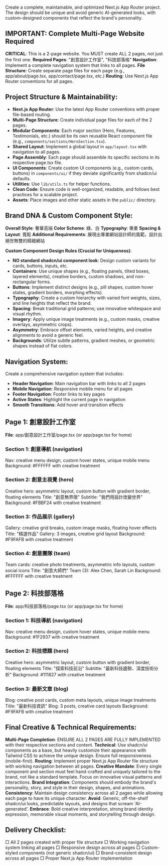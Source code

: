 Create a complete, maintainable, and optimized Next.js App Router project. The design should be unique and avoid generic AI-generated looks, with custom-designed components that reflect the brand's personality.

## IMPORTANT: Complete Multi-Page Website Required
**CRITICAL**: This is a 2-page website. You MUST create ALL 2 pages, not just the first one.
**Required Pages**: "創意設計工作室", "科技部落格"
**Navigation**: Implement a complete navigation system that links to all pages.
**File Structure**: Create separate page files for each page (e.g., app/about/page.tsx, app/contact/page.tsx, etc.)
**Routing**: Use Next.js App Router conventions for all pages.

## Project Structure & Maintainability:
- **Next.js App Router**: Use the latest App Router conventions with proper file-based routing.
- **Multi-Page Structure**: Create individual page files for each of the 2 pages.
- **Modular Components**: Each major section (Hero, Features, Testimonials, etc.) should be its own reusable React component file (e.g., `components/sections/HeroSection.tsx`).
- **Shared Layout**: Implement a global layout in `app/layout.tsx` with navigation to all pages.
- **Page Assembly**: Each page should assemble its specific sections in its respective page.tsx file.
- **UI Components**: Create custom UI components (e.g., custom cards, buttons) in `components/ui/` if they deviate significantly from shadcn/ui defaults.
- **Utilities**: Use `lib/utils.ts` for helper functions.
- **Clean Code**: Ensure code is well-organized, readable, and follows best practices for a scalable project.
- **Assets**: Place images and other static assets in the `public/` directory.

## Brand DNA & Custom Component Style:
**Overall Style**: 奢華高端
**Color Scheme**: 綠、白
**Typography**: 專業
**Spacing & Layout**: 寬鬆
**Additional Requirements**: 展現出專業網站設計師的風範，設計出絕世無雙的精緻網站

**Custom Component Design Rules (Crucial for Uniqueness)**:
- **NO standard shadcn/ui component look**: Design custom variants for cards, buttons, inputs, etc.
- **Containers**: Use unique shapes (e.g., floating panels, tilted boxes, layered elements), creative borders, custom shadows, and non-rectangular forms.
- **Buttons**: Implement distinct designs (e.g., pill shapes, custom hover states, gradient borders, morphing effects).
- **Typography**: Create a custom hierarchy with varied font weights, sizes, and line heights that reflect the brand.
- **Spacing**: Break traditional grid patterns; use innovative whitespace and visual rhythm.
- **Imagery**: Apply unique image treatments (e.g., custom masks, creative overlays, asymmetric crops).
- **Asymmetry**: Embrace offset elements, varied heights, and creative alignments to avoid a generic feel.
- **Backgrounds**: Utilize subtle patterns, gradient meshes, or geometric shapes instead of flat colors.

## Navigation System:
Create a comprehensive navigation system that includes:
- **Header Navigation**: Main navigation bar with links to all 2 pages
- **Mobile Navigation**: Responsive mobile menu for all pages
- **Footer Navigation**: Footer links to key pages
- **Active States**: Highlight the current page in navigation
- **Smooth Transitions**: Add hover and transition effects

## Page 1: 創意設計工作室
**File**: app/創意設計工作室/page.tsx (or app/page.tsx for home)
### Section 1: 創意導航 (navigation)
Nav: creative menu design, custom hover states, unique mobile menu
Background: #FFFFFF with creative treatment

### Section 2: 創意主視覺 (hero)
Creative hero: asymmetric layout, custom button with gradient border, floating elements
Title: "創意無界限"
Subtitle: "我們用設計改變世界"
Background: #FBBF24 with creative treatment

### Section 3: 作品展示 (gallery)
Gallery: creative grid breaks, custom image masks, floating hover effects
Title: "精選作品"
Gallery: 3 images, creative grid layout
Background: #F9FAFB with creative treatment

### Section 4: 創意團隊 (team)
Team cards: creative photo treatments, asymmetric info layouts, custom social icons
Title: "創意大師們"
Team (3): Alex Chen, Sarah Lin
Background: #FFFFFF with creative treatment

## Page 2: 科技部落格
**File**: app/科技部落格/page.tsx (or app/page.tsx for home)
### Section 1: 科技導航 (navigation)
Nav: creative menu design, custom hover states, unique mobile menu
Background: #1F2937 with creative treatment

### Section 2: 科技標題 (hero)
Creative hero: asymmetric layout, custom button with gradient border, floating elements
Title: "探索科技前沿"
Subtitle: "最新科技趨勢、深度技術分析"
Background: #111827 with creative treatment

### Section 3: 最新文章 (blog)
Blog: creative post cards, custom meta layouts, unique image treatments
Title: "最新科技資訊"
Blog: 3 posts, creative card layouts
Background: #F9FAFB with creative treatment

## Final Creative & Technical Requirements:
**Multi-Page Completion**: ENSURE ALL 2 PAGES ARE FULLY IMPLEMENTED with their respective sections and content.
**Technical**: Use shadcn/ui components as a base, but heavily customize their appearance with Tailwind CSS to achieve the unique design. Ensure full responsiveness (mobile-first).
**Routing**: Implement proper Next.js App Router file structure with working navigation between all pages.
**Creative Mandate**: Every single component and section must feel hand-crafted and uniquely tailored to the brand, not like a standard template. Focus on innovative visual patterns and interactions.
**Brand Integration**: Components should embody the brand's personality, story, and style in their design, shapes, and animations.
**Consistency**: Maintain design consistency across all 2 pages while allowing each page to have its unique character.
**Avoid**: Generic, off-the-shelf shadcn/ui looks, predictable layouts, and designs that scream 'AI-generated'.
**Embrace**: Bold creative interpretation, strong brand identity expression, memorable visual moments, and storytelling through design.

## Delivery Checklist:
□ All 2 pages created with proper file structure
□ Working navigation system linking all pages
□ Responsive design across all pages
□ Custom-styled components (not generic shadcn/ui)
□ Brand-consistent design across all pages
□ Proper Next.js App Router implementation
